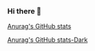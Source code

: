 ### Hi there 👋 ###

[Anurag's GitHub stats](https://github-readme-stats.vercel.app/api?username=anuraghazra&show_icons=true&theme=codeSTACKr)

[Anurag's GitHub stats-Dark](https://github-readme-stats.vercel.app/api?jeonjin616=anuraghazra&show_icons=true&theme=dark#gh-dark-mode-only)

<!--
**jeonjin616/jeonjin616** is a ✨ _special_ ✨ repository because its `README.md` (this file) appears on your GitHub profile.

Here are some ideas to get you started:

- 🔭 I’m currently working on ...
- 🌱 I’m currently learning ...
- 👯 I’m looking to collaborate on ...
- 🤔 I’m looking for help with ...
- 💬 Ask me about ...
- 📫 How to reach me: ...
- 😄 Pronouns: ...
- ⚡ Fun fact: ...
-->
